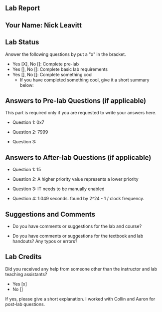 ##  Lab Report ##

Your Name: Nick Leavitt
-----------


Lab Status
-------
Answer the following questions by put a "x" in the bracket.
- Yes [X], No []: Complete pre-lab
- Yes [], No []: Complete basic lab requirements
- Yes [], No []: Complete something cool
  - If you have completed something cool, give it a short summary below: 


Answers to Pre-lab Questions (if applicable)
-------
This part is required only if you are requested to write your answers here. 

* Question 1: 
  0x7

* Question 2:
  7999

* Question 3:

Answers to After-lab Questions (if applicable)
-------

* Question 1:
  15

* Question 2:
  A higher priority value represents a lower priority

* Question 3:
  IT needs to be manually enabled

* Question 4:
  1.049 seconds. found by 2^24 - 1 / clock frequency.

Suggestions and Comments
-------

* Do you have comments or suggestions for the lab and course?


* Do you have comments or suggestions for the textbook and lab handouts? Any typos or errors?



Lab Credits
-------
Did you received any help from someone other than the instructor and lab teaching assistants?
- Yes [x]
- No []

If yes, please give a short explanation.
  I worked with Collin and Aaron for post-lab questions.
